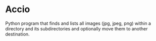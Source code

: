 # Accio
Python program that finds and lists all images (jpg, jpeg, png) within a directory and its subdirectories and optionally move them to another destination.
